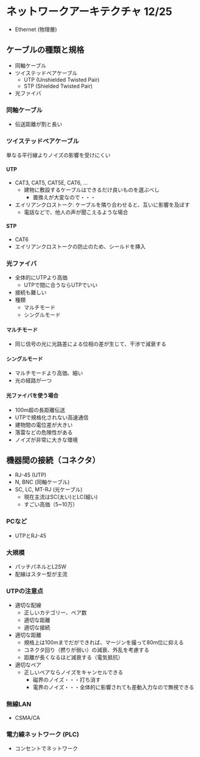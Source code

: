 # ネットワークアーキテクチャ 12/25
* Ethernet (物理層)

## ケーブルの種類と規格
* 同軸ケーブル
* ツイステッドペアケーブル
  * UTP (Unshielded Twisted Pair)
  * STP (Shielded Twisted Pair)
* 光ファイバ

### 同軸ケーブル
* 伝送距離が割と長い

### ツイステッドペアケーブル
単なる平行線よりノイズの影響を受けにくい

#### UTP
* CAT3, CAT5, CAT5E, CAT6, ...
  * 建物に敷設するケーブルはできるだけ良いものを選ぶべし
    * 置換えが大変なので・・・
* エイリアンクロストーク: ケーブルを隣り合わせると、互いに影響を及ぼす
  * 電話などで、他人の声が聞こえるような場合

#### STP
* CAT6
* エイリアンクロストークの防止のため、シールドを挿入

### 光ファイバ
* 全体的にUTPより高価
  * UTPで間に合うならUTPでいい
* 接続も難しい
* 種類
  * マルチモード
  * シングルモード

#### マルチモード
* 同じ信号の光に光路差による位相の差が生じて、干渉で減衰する

#### シングルモード
* マルチモードより高価、細い
* 光の経路が一つ

#### 光ファイバを使う場合
* 100m超の長距離伝送
* UTPで規格化されない高速通信
* 建物間の電位差が大きい
* 落雷などの危険性がある
* ノイズが非常に大きな環境

## 機器間の接続（コネクタ）
* RJ-45 (UTP)
* N, BNC (同軸ケーブル)
* SC, LC, MT-RJ (光ケーブル)
  * 現在主流はSC(太い)とLC(細い)
  * すごい高価（5~10万）

### PCなど
* UTPとRJ-45

### 大規模
* パッチパネルとL2SW
* 配線はスター型が主流

### UTPの注意点
* 適切な配線
  * 正しいカテゴリー、ペア数
  * 適切な距離
  * 適切な接続
* 適切な距離
  * 規格上は100mまでだができれば、マージンを撮って80m位に抑える
  * コネクタ回り（撚りが弱い）の減衰、外乱を考慮する
  * 距離が長くなるほど減衰する（電気抵抗）
* 適切なペア
  * 正しいペアならノイズをキャンセルできる
    * 磁界のノイズ・・・打ち消す
    * 電界のノイズ・・・全体的に影響されても差動入力なので無視できる

### 無線LAN
* CSMA/CA

### 電力線ネットワーク (PLC)
* コンセントでネットワーク
